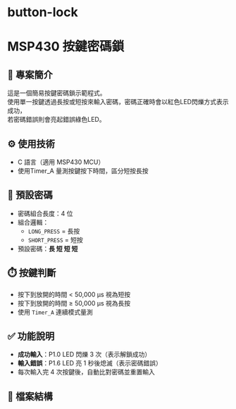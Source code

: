 # button-lock
# MSP430 按鍵密碼鎖

## 📌 專案簡介
這是一個簡易按鍵密碼鎖示範程式。  
使用單一按鍵透過長按或短按來輸入密碼，密碼正確時會以紅色LED閃爍方式表示成功，  
若密碼錯誤則會亮起錯誤綠色LED。

## ⚙️ 使用技術
- C 語言（適用 MSP430 MCU）
- 使用Timer_A 量測按鍵按下時間，區分短按長按

## 🔑 預設密碼
- 密碼組合長度：4 位
- 組合邏輯：
  - `LONG_PRESS` = 長按
  - `SHORT_PRESS` = 短按
- 預設密碼：**長 短 短 短**

## ⏱️ 按鍵判斷
- 按下到放開的時間 < 50,000 μs 視為短按
- 按下到放開的時間 ≥ 50,000 μs 視為長按
- 使用 `Timer_A` 連續模式量測

## ✅ 功能說明
- **成功輸入**：P1.0 LED 閃爍 3 次（表示解鎖成功）
- **輸入錯誤**：P1.6 LED 亮 1 秒後熄滅（表示密碼錯誤）
- 每次輸入完 4 次按鍵後，自動比對密碼並重置輸入




## 📁 檔案結構
